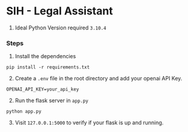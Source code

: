 # SIH - Legal Assistant

1. Ideal Python Version required ```3.10.4```

### Steps

1. Install the dependencies
```
pip install -r requirements.txt
```

2. Create a `.env` file in the root directory and add your openai API Key.
```
OPENAI_API_KEY=your_api_key
```

2. Run the flask server in `app.py`
```
python app.py
```

3. Visit `127.0.0.1:5000` to verify if your flask is up and running.

